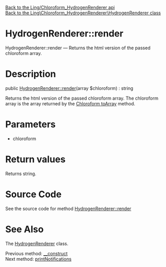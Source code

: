[Back to the Ling/Chloroform_HydrogenRenderer api](https://github.com/lingtalfi/Chloroform_HydrogenRenderer/blob/master/doc/api/Ling/Chloroform_HydrogenRenderer.md)<br>
[Back to the Ling\Chloroform_HydrogenRenderer\HydrogenRenderer class](https://github.com/lingtalfi/Chloroform_HydrogenRenderer/blob/master/doc/api/Ling/Chloroform_HydrogenRenderer/HydrogenRenderer.md)


HydrogenRenderer::render
================



HydrogenRenderer::render — Returns the html version of the passed chloroform array.




Description
================


public [HydrogenRenderer::render](https://github.com/lingtalfi/Chloroform_HydrogenRenderer/blob/master/doc/api/Ling/Chloroform_HydrogenRenderer/HydrogenRenderer/render.md)(array $chloroform) : string




Returns the html version of the passed chloroform array.
The chloroform array is the array returned by the [Chloroform toArray](https://github.com/lingtalfi/Chloroform/blob/master/doc/api/Ling/Chloroform/Form/Chloroform/toArray.md) method.




Parameters
================


- chloroform

    


Return values
================

Returns string.








Source Code
===========
See the source code for method [HydrogenRenderer::render](https://github.com/lingtalfi/Chloroform_HydrogenRenderer/blob/master/HydrogenRenderer.php#L161-L205)


See Also
================

The [HydrogenRenderer](https://github.com/lingtalfi/Chloroform_HydrogenRenderer/blob/master/doc/api/Ling/Chloroform_HydrogenRenderer/HydrogenRenderer.md) class.

Previous method: [__construct](https://github.com/lingtalfi/Chloroform_HydrogenRenderer/blob/master/doc/api/Ling/Chloroform_HydrogenRenderer/HydrogenRenderer/__construct.md)<br>Next method: [printNotifications](https://github.com/lingtalfi/Chloroform_HydrogenRenderer/blob/master/doc/api/Ling/Chloroform_HydrogenRenderer/HydrogenRenderer/printNotifications.md)<br>

